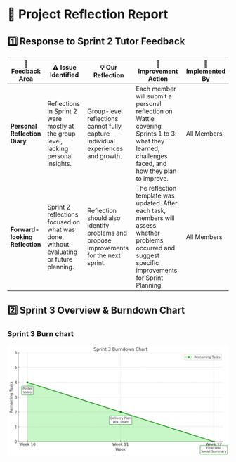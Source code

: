 # 📘 Project Reflection Report

## 1️⃣ Response to Sprint 2 Tutor Feedback

| 🌟 Feedback Area              | ⚠️ Issue Identified                                                                 | 💡 Our Reflection                                                                                      | 🔧 Improvement Action                                                                                                                                         | 👥 Implemented By |
|------------------------------|-------------------------------------------------------------------------------------|--------------------------------------------------------------------------------------------------------|---------------------------------------------------------------------------------------------------------------------------------------------------------------|-------------------|
| **Personal Reflection Diary** | Reflections in Sprint 2 were mostly at the group level, lacking personal insights.  | Group-level reflections cannot fully capture individual experiences and growth.                        | Each member will submit a personal reflection on Wattle covering Sprints 1 to 3: what they learned, challenges faced, and how they plan to improve.           | All Members       |
| **Forward-looking Reflection**| Sprint 2 reflections focused on what was done, without evaluating or future planning. | Reflection should also identify problems and propose improvements for the next sprint.                | The reflection template was updated. After each task, members will assess whether problems occurred and suggest specific improvements for Sprint Planning.     | All Members       |

## 2️⃣ Sprint 3 Overview & Burndown Chart
### Sprint 3 Burn chart
![Sprint 3 Progress](burnchart3.png)
